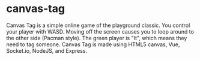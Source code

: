 # canvas-tag
 Canvas Tag is a simple online game of the playground classic. You control your player with WASD. Moving off the screen causes you to loop around to the other side (Pacman style). The green player is "It", which means they need to tag someone. Canvas Tag is made using HTML5 canvas, Vue, Socket.io, NodeJS, and Express.
